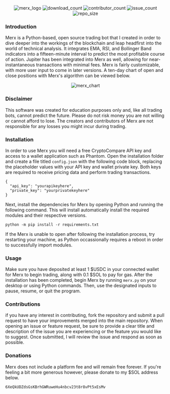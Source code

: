 <div align="center">
  <img src=https://user-images.githubusercontent.com/81941019/228043179-454302f4-fdaf-4715-92a3-f19a4c2e7ccc.png alt="merx_logo">
  <img src=https://img.shields.io/github/downloads/noahtheprogrammer/merxbot/total?style=for-the-badge alt="download_count">
  <img src=https://img.shields.io/github/contributors/noahtheprogrammer/merxbot?style=for-the-badge alt="contributor_count">
  <img src=https://img.shields.io/github/issues-raw/noahtheprogrammer/merxbot?style=for-the-badge alt="issue_count">
  <img src=https://img.shields.io/github/repo-size/noahtheprogrammer/merxbot?style=for-the-badge alt="repo_size">
</div>

### Introduction
Merx is a Python-based, open source trading bot that I created in order to dive deeper into the workings of the blockchain and leap headfirst into the world of technical analysis. It integrates EMA, RSI, and Bollinger Band indicators into a fifteen-minute interval to predict the most profitable course of action. Jupiter has been integrated into Merx as well, allowing for near-instantaneous transactions with minimal fees. Merx is fairly customizable, with more user input to come in later versions. A ten-day chart of open and close positions with Merx's algorithm can be viewed below.

<div align="center">
  <img src=https://user-images.githubusercontent.com/81941019/227742349-d87b9dab-286e-47a9-a1b7-51f4e8023274.png alt="merx_chart">
</div>

### Disclaimer
This software was created for education purposes only and, like all trading bots, cannot predict the future.
Please do not risk money you are not willing or cannot afford to lose. 
The creators and contributors of Merx are not responsible for any losses you might incur during trading.

### Installation
In order to use Merx you will need a free CryptoCompare API key and access to a wallet application such as Phantom.
Open the installation folder and create a file titled `config.json` with the following code block, replacing the placeholder values with your API key and wallet private key. Both keys are required to receive pricing data and perform trading transactions.
```
{
  "api_key": "yourapikeyhere",
  "private_key": "yourprivatekeyhere"
}
```
Next, install the dependencies for Merx by opening Python and running the following command.
This will install automatically install the required modules and their respective versions.
```
python -m pip install -r requirements.txt
```
If the Merx is unable to open after following the installation process, try restarting your machine, as Python occassionally requires a reboot in order to successfully import modules.

### Usage
Make sure you have deposited at least 1 $USDC in your connected wallet for Merx to begin trading, along with 0.1 $SOL to pay for gas.
After the installation has been completed, begin Merx by running `merx.py` on your desktop or using Python commands.
Then, use the designated inputs to pause, resume, or quit the program.

### Contributions
if you have any interest in contributing, fork the repository and submit a pull request to have your improvements merged into the main repository. When opening an issue or feature request, be sure to provide a clear title and description of the issue you are experiencing or the feature you would like to suggest. Once submitted, I will review the issue and respond as soon as possible.

### Donations
Merx does not include a platform fee and will remain free forever.
If you're feeling a bit more generous however, please donate to my $SOL address below.
```
6XeQkUDZdsGsKBrhGWRuweHu4nbcv23t8r8vPt5xEsMv
```
